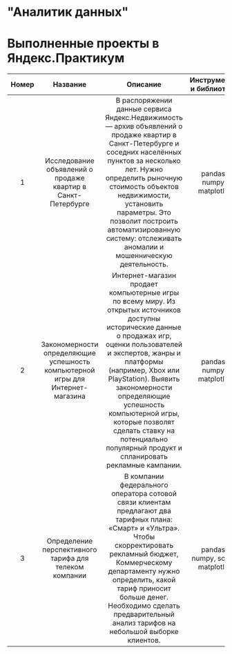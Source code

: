 # "Аналитик данных"
# Выполненные проекты в Яндекс.Практикум

| Номер | Название | Описание | Инструменты и библиотеки |
| :---------------------------: | :---------------------------: | :---------------------------:|:---------------------------:|
| 1 | Исследование объявлений о продаже квартир в Санкт-Петербурге | В распоряжении данные сервиса Яндекс.Недвижимость — архив объявлений о продаже квартир в Санкт-Петербурге и соседних населённых пунктов за несколько лет. Нужно определить рыночную стоимость объектов недвижимости, установить параметры. Это позволит построить автоматизированную систему: отслеживать аномалии и мошенническую деятельность. | pandas, numpy, matplotlib |
| 2 | Закономерности определяющие успешность компьютерной игры для Интернет-магазина | Интернет-магазин продает компьютерные игры по всему миру. Из открытых источников доступны исторические данные о продажах игр, оценки пользователей и экспертов, жанры и платформы (например, Xbox или PlayStation). Выявить закономерности определяющие успешность компьютерной игры, которые позволят сделать ставку на потенциально популярный продукт и спланировать рекламные кампании. | pandas, numpy, matplotlib | 
| 3 | Определение перспективного тарифа для телеком компании | В компании федерального оператора сотовой связи клиентам предлагают два тарифных плана: «Смарт» и «Ультра». Чтобы скорректировать рекламный бюджет, Коммерческому департаменту нужно определить, какой тариф приносит больше денег. Необходимо сделать предварительный анализ тарифов на небольшой выборке клиентов. | pandas, numpy, scipy, matplotlib |
